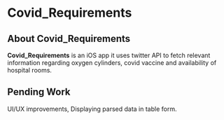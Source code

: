 # Covid_Requirements

## About Covid_Requirements

**Covid_Requirements** is an iOS app it uses twitter API to fetch relevant information regarding oxygen cylinders, covid vaccine and availability of hospital rooms.

## Pending Work

UI/UX improvements, Displaying parsed data in table form.
